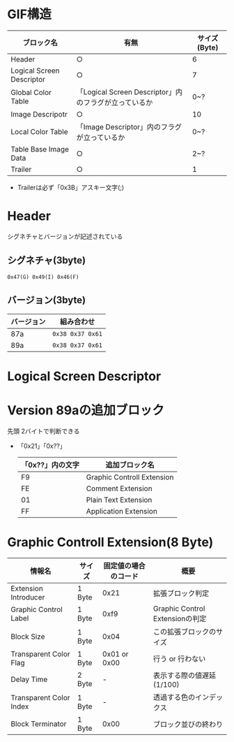 # GIF構造

|ブロック名|有無|サイズ(Byte)|
|---|---|---|
|Header|○|6|
|Logical Screen Descriptor|○|7|
|Global Color Table| 「Logical Screen Descriptor」内のフラグが立っているか|0~?|
|Image Descripotr|○|10|
|Local Color Table|「Image Descriptor」内のフラグが立っているか|0~?|
|Table Base Image Data|○|2~?|
|Trailer|○|1|

- Trailerは必ず「0x3B」アスキー文字(;)

# Header
シグネチャとバージョンが記述されている

## シグネチャ(3byte)
```0x47(G) 0x49(I) 0x46(F)```

## バージョン(3byte)
|バージョン|組み合わせ|
|---|---|
|87a|```0x38 0x37 0x61```|
|89a|```0x38 0x37 0x61```|

# Logical Screen Descriptor


# Version 89aの追加ブロック

先頭 2バイトで判断できる

  - 「0x21」「0x??」

    | 「0x??」内の文字 | 追加ブロック名             |
    | ---------------- | -------------------------- |
    | F9               | Graphic Controll Extension |
    | FE               | Comment Extension          |
    | 01               | Plain Text Extension       |
    | FF               | Application Extension      |

# Graphic Controll Extension(8 Byte)

|情報名|サイズ|固定値の場合のコード|概要|
|---|---|---|---|
|Extension Introducer|1 Byte|0x21|拡張ブロック判定|
|Graphic Control Label|1 Byte|0xf9|Graphic Control Extensionの判定|
|Block Size|1 Byte|0x04|この拡張ブロックのサイズ|
|Transparent Color Flag|1 Byte|0x01 or 0x00|行う or 行わない|
|Delay Time|2 Byte|-|表示する際の値遅延(1/100)|
|Transparent Color Index|1 Byte|-|透過する色のインデックス|
|Block Terminator|1 Byte|0x00|ブロック並びの終わり|